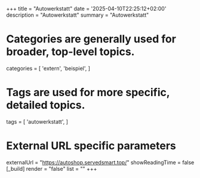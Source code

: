 +++
title = "Autowerkstatt"
date = '2025-04-10T22:25:12+02:00'
description = "Autowerkstatt"
summary = "Autowerkstatt"
# Categories are generally used for broader, top-level topics.
categories = [
 'extern',
 'beispiel',
]
# Tags are used for more specific, detailed topics.
tags = [
 'autowerkstatt',
]
# External URL specific parameters
externalUrl = "https://autoshop.servedsmart.top/"
showReadingTime = false
[_build]
render = "false"
list = ""
+++
